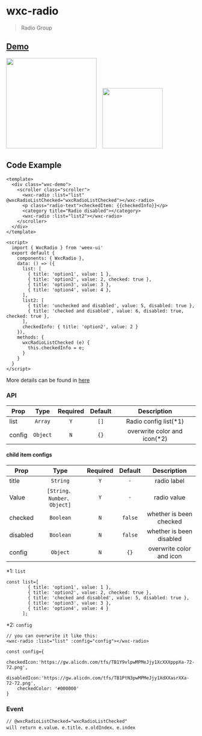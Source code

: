 # wxc-radio 

> Radio Group 


## [Demo](https://h5.m.taobao.com/trip/wxc-radio/index.html?_wx_tpl=https%3A%2F%2Fh5.m.taobao.com%2Ftrip%2Fwxc-radio%2Fdemo%2Findex.native-min.js)

<img src="https://gw.alipayobjects.com/zos/rmsportal/AQMauSgRgIvdoSfxQVmN.gif" width="240"/>&nbsp;&nbsp;&nbsp;&nbsp;<img src="https://img.alicdn.com/tfs/TB1ORR4SpXXXXX8aXXXXXXXXXXX-200-200.png" width="160"/>


## Code Example

```vue
<template>
  <div class="wxc-demo">
    <scroller class="scroller">
      <wxc-radio :list="list" @wxcRadioListChecked="wxcRadioListChecked"></wxc-radio>
      <p class="radio-text">checkedItem: {{checkedInfo}}</p>
      <category title="Radio disabled"></category>
      <wxc-radio :list="list2"></wxc-radio>
    </scroller>
  </div>
</template>

<script>
  import { WxcRadio } from 'weex-ui'
  export default {
    components: { WxcRadio },
    data: () => ({
      list: [
        { title: 'option1', value: 1 },
        { title: 'option2', value: 2, checked: true },
        { title: 'option3', value: 3 },
        { title: 'option4', value: 4 },
      ],
      list2: [
        { title: 'unchecked and disabled', value: 5, disabled: true },
        { title: 'checked and disabled', value: 6, disabled: true, checked: true },
      ],
      checkedInfo: { title: 'option2', value: 2 }
    }),
    methods: {
      wxcRadioListChecked (e) {
        this.checkedInfo = e;
      }
    }
  }
</script>
```

More details can be found in [here](https://github.com/alibaba/weex-ui/blob/master/example/radio/index.vue)

### API

| Prop | Type | Required | Default | Description |
| ---- |:----:|:---:|:-------:| :----------:|
| list | `Array` | `Y` | `[]` | Radio config list(*1) |
| config | `Object` | `N` | `{}` |overwrite color and icon(*2) |

#### child item configs
| Prop | Type | Required | Default | Description |
| ---- |:----:|:---:|:-------:| :----------:|
| title | `String` | `Y` | `-` | radio label |
| Value | `[String、Number、Object]` | `Y` | `-` | radio value |
| checked | `Boolean` | `N` | `false` | whether is been checked |
| disabled | `Boolean` | `N` | `false` | whether is been disabled |
| config | `Object` | `N` | `{}` | overwrite color and icon|

*1: `list`
```
const list=[
        { title: 'option1', value: 1 },
        { title: 'option2', value: 2, checked: true },
        { title: 'checked and disabled', value: 5, disabled: true },
        { title: 'option3', value: 3 },
        { title: 'option4', value: 4 }
      ];
```

*2: `config`

```
// you can overwrite it like this:
<wxc-radio :list="list" :config="config"></wxc-radio>

const config={
    checkedIcon:'https://gw.alicdn.com/tfs/TB1Y9vlpwMPMeJjy1XcXXXpppXa-72-72.png',
    disabledIcon:'https://gw.alicdn.com/tfs/TB1PtN3pwMPMeJjy1XdXXasrXXa-72-72.png',
    checkedColor: '#000000'
}
```

### Event

```
// @wxcRadioListChecked="wxcRadioListChecked"
will return e.value、e.title、e.oldIndex、e.index
```
